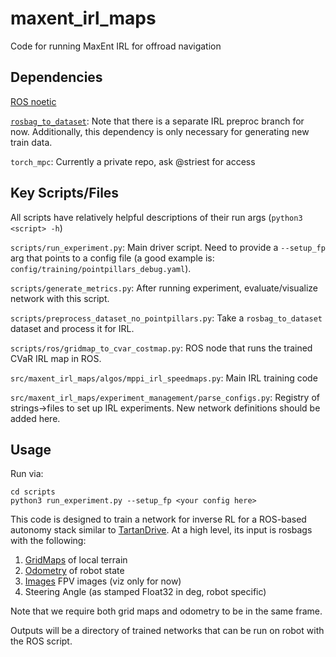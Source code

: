 # maxent_irl_maps

Code for running MaxEnt IRL for offroad navigation

## Dependencies

[ROS noetic](http://wiki.ros.org/noetic/Installation/Ubuntu)

[`rosbag_to_dataset`](https://github.com/striest/rosbag_to_dataset/tree/feature/irl_postproc): Note that there is a separate IRL preproc branch for now. Additionally, this dependency is only necessary for generating new train data.

`torch_mpc`: Currently a private repo, ask @striest for access


## Key Scripts/Files

All scripts have relatively helpful descriptions of their run args (`python3 <script> -h`)

`scripts/run_experiment.py`: Main driver script. Need to provide a `--setup_fp` arg that points to a config file (a good example is: `config/training/pointpillars_debug.yaml`).

`scripts/generate_metrics.py`: After running experiment, evaluate/visualize network with this script. 

`scripts/preprocess_dataset_no_pointpillars.py`: Take a `rosbag_to_dataset` dataset and process it for IRL.

`scripts/ros/gridmap_to_cvar_costmap.py`: ROS node that runs the trained CVaR IRL map in ROS.

`src/maxent_irl_maps/algos/mppi_irl_speedmaps.py`: Main IRL training code

`src/maxent_irl_maps/experiment_management/parse_configs.py`: Registry of strings->files to set up IRL experiments. New network definitions should be added here.

## Usage

Run via: 

```
cd scripts
python3 run_experiment.py --setup_fp <your config here>
```

This code is designed to train a network for inverse RL for a ROS-based autonomy stack similar to [TartanDrive](https://github.com/castacks/tartan_drive_2.0). At a high level, its input is rosbags with the following:

1. [GridMaps](https://github.com/ANYbotics/grid_map) of local terrain
2. [Odometry](http://docs.ros.org/en/noetic/api/nav_msgs/html/msg/Odometry.html) of robot state
3. [Images](http://docs.ros.org/en/noetic/api/sensor_msgs/html/msg/Image.html) FPV images (viz only for now)
4. Steering Angle (as stamped Float32 in deg, robot specific)

Note that we require both grid maps and odometry to be in the same frame.

Outputs will be a directory of trained networks that can be run on robot with the ROS script.